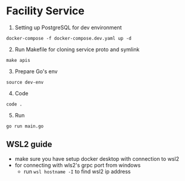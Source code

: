# Facility Service

1. Setting up PostgreSQL for dev environment
```
docker-compose -f docker-compose.dev.yaml up -d
```
2. Run Makefile for cloning service proto and symlink
```
make apis
```
3. Prepare Go's env
```
source dev-env
```
4. Code
```
code .
```
5. Run
```
go run main.go
```

## WSL2 guide
- make sure you have setup docker desktop with connection to wsl2
- for connecting with wls2's grpc port  from windows
    - run `wsl hostname -I` to find wsl2 ip address
